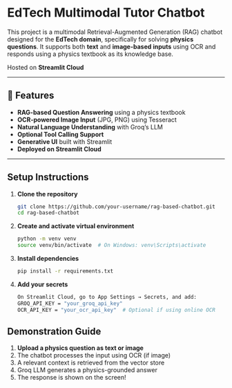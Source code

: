 # EdTech Multimodal Tutor Chatbot

This project is a multimodal Retrieval-Augmented Generation (RAG) chatbot designed for the **EdTech domain**, specifically for solving **physics questions**. It supports both **text** and **image-based inputs** using OCR and responds using a physics textbook as its knowledge base.

Hosted on **Streamlit Cloud**

---

## 🚀 Features

- **RAG-based Question Answering** using a physics textbook
- **OCR-powered Image Input** (JPG, PNG) using Tesseract
- **Natural Language Understanding** with Groq’s LLM
- **Optional Tool Calling Support**
- **Generative UI** built with Streamlit
- **Deployed on Streamlit Cloud**
---

## Setup Instructions

1. **Clone the repository**
   ```bash
   git clone https://github.com/your-username/rag-based-chatbot.git
   cd rag-based-chatbot
   
2. **Create and activate virtual environment**
   ```bash
   python -m venv venv
   source venv/bin/activate  # On Windows: venv\Scripts\activate

4. **Install dependencies**
   ```bash
   pip install -r requirements.txt

6. **Add your secrets**
   ```bash
   On Streamlit Cloud, go to App Settings → Secrets, and add:
   GROQ_API_KEY = "your_groq_api_key"
   OCR_API_KEY = "your_ocr_api_key"  # Optional if using online OCR

## Demonstration Guide

1. **Upload a physics question as text or image**
2. The chatbot processes the input using OCR (if image)
3. A relevant context is retrieved from the vector store
4. Groq LLM generates a physics-grounded answer
5. The response is shown on the screen!







